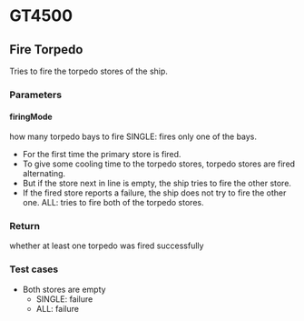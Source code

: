 # GT4500

## Fire Torpedo

Tries to fire the torpedo stores of the ship.

### Parameters

#### firingMode
how many torpedo bays to fire
SINGLE: fires only one of the bays.
- For the first time the primary store is fired.
- To give some cooling time to the torpedo stores, torpedo
stores are fired alternating.
- But if the store next in line is empty, the ship tries to
fire the other store.
- If the fired store reports a failure, the ship does not
try to fire the other one.
ALL: tries to fire both of the torpedo stores.
### Return
   whether at least one torpedo was fired successfully

### Test cases

- Both stores are empty
  - SINGLE: failure
  - ALL: failure


